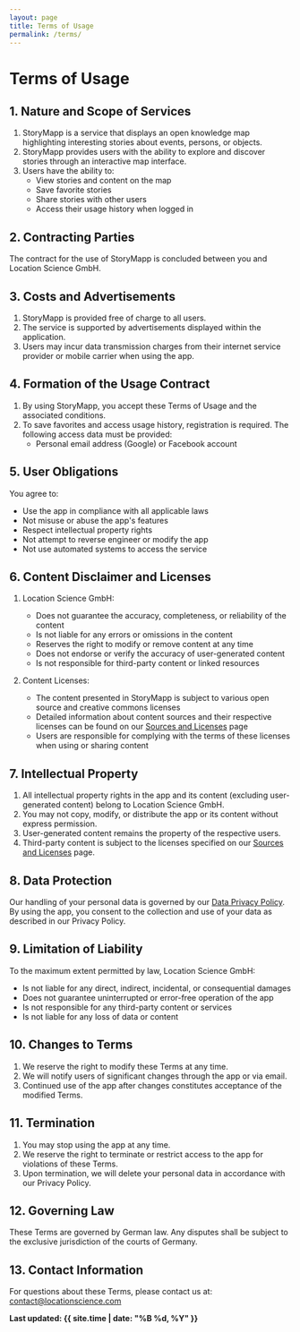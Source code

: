 ```yaml
---
layout: page
title: Terms of Usage
permalink: /terms/
---
```


# Terms of Usage

## 1. Nature and Scope of Services

1. StoryMapp is a service that displays an open knowledge map highlighting interesting stories about events, persons, or objects.
2. StoryMapp provides users with the ability to explore and discover stories through an interactive map interface.
3. Users have the ability to:
   - View stories and content on the map
   - Save favorite stories
   - Share stories with other users
   - Access their usage history when logged in

## 2. Contracting Parties

The contract for the use of StoryMapp is concluded between you and Location Science GmbH.

## 3. Costs and Advertisements

1. StoryMapp is provided free of charge to all users.
2. The service is supported by advertisements displayed within the application.
3. Users may incur data transmission charges from their internet service provider or mobile carrier when using the app.

## 4. Formation of the Usage Contract

1. By using StoryMapp, you accept these Terms of Usage and the associated conditions.
2. To save favorites and access usage history, registration is required. The following access data must be provided:
   - Personal email address (Google) or Facebook account

## 5. User Obligations

You agree to:
- Use the app in compliance with all applicable laws
- Not misuse or abuse the app's features
- Respect intellectual property rights
- Not attempt to reverse engineer or modify the app
- Not use automated systems to access the service

## 6. Content Disclaimer and Licenses

1. Location Science GmbH:
   - Does not guarantee the accuracy, completeness, or reliability of the content
   - Is not liable for any errors or omissions in the content
   - Reserves the right to modify or remove content at any time
   - Does not endorse or verify the accuracy of user-generated content
   - Is not responsible for third-party content or linked resources

2. Content Licenses:
   - The content presented in StoryMapp is subject to various open source and creative commons licenses
   - Detailed information about content sources and their respective licenses can be found on our [Sources and Licenses](/attribution/) page
   - Users are responsible for complying with the terms of these licenses when using or sharing content

## 7. Intellectual Property

1. All intellectual property rights in the app and its content (excluding user-generated content) belong to Location Science GmbH.
2. You may not copy, modify, or distribute the app or its content without express permission.
3. User-generated content remains the property of the respective users.
4. Third-party content is subject to the licenses specified on our [Sources and Licenses](/attribution/) page.

## 8. Data Protection

Our handling of your personal data is governed by our [Data Privacy Policy](/privacy/). By using the app, you consent to the collection and use of your data as described in our Privacy Policy.

## 9. Limitation of Liability

To the maximum extent permitted by law, Location Science GmbH:
- Is not liable for any direct, indirect, incidental, or consequential damages
- Does not guarantee uninterrupted or error-free operation of the app
- Is not responsible for any third-party content or services
- Is not liable for any loss of data or content

## 10. Changes to Terms

1. We reserve the right to modify these Terms at any time.
2. We will notify users of significant changes through the app or via email.
3. Continued use of the app after changes constitutes acceptance of the modified Terms.

## 11. Termination

1. You may stop using the app at any time.
2. We reserve the right to terminate or restrict access to the app for violations of these Terms.
3. Upon termination, we will delete your personal data in accordance with our Privacy Policy.

## 12. Governing Law

These Terms are governed by German law. Any disputes shall be subject to the exclusive jurisdiction of the courts of Germany.

## 13. Contact Information

For questions about these Terms, please contact us at:
[contact@locationscience.com](mailto:contact@locationscience.com) 

**Last updated: {{ site.time | date: "%B %d, %Y" }}**
